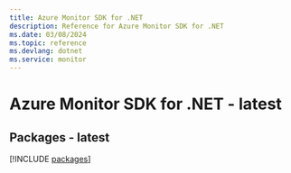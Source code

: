 ```yaml
---
title: Azure Monitor SDK for .NET
description: Reference for Azure Monitor SDK for .NET
ms.date: 03/08/2024
ms.topic: reference
ms.devlang: dotnet
ms.service: monitor
---
```

# Azure Monitor SDK for .NET - latest
## Packages - latest
[!INCLUDE [packages](monitor-index.md)]